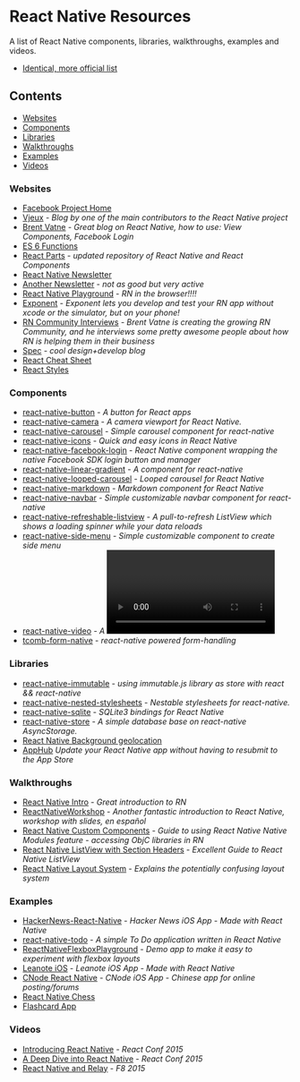 # React Native Resources
A list of React Native components, libraries, walkthroughs, examples and videos.

- [Identical, more official list](https://github.com/ericvicenti/react-native-community)

## Contents
- [Websites](#websites)
- [Components](#components)
- [Libraries](#libraries)
- [Walkthroughs](#walkthroughs)
- [Examples](#examples)
- [Videos](#videos)

### Websites
- [Facebook Project Home](https://facebook.github.io/react-native)
- [Vjeux](http://blog.vjeux.com) - _Blog by one of the main contributors to the React Native project_
- [Brent Vatne](http://brentvatne.ca) - _Great blog on React Native, how to use: View Components, Facebook Login_
- [ES 6 Functions](http://paulrouget.com/e/es6functions)
- [React Parts](https://react.parts) - _updated repository of React Native and React Components_
- [React Native Newsletter](http://reactnative.cc)
- [Another Newsletter](https://reactnative.com) - _not as good but very active_
- [React Native Playground](https://rnplay.org) - _RN in the browser!!!!_
- [Exponent](http://exp.host) - _Exponent lets you develop and test your RN app without xcode or the simulator, but on your phone!_
- [RN Community Interviews](https://gist.github.com/brentvatne) - _Brent Vatne is creating the growing RN Community, and he interviews some pretty awesome people about how RN is helping them in their business_
- [Spec](http://spec.fm) - _cool design+develop blog_
- [React Cheat Sheet](http://ricostacruz.com/cheatsheets/react.html)
- [React Styles](http://reactjsnews.com/react-style-guide-patterns-i-like/)

### Components
- [react-native-button](https://github.com/ide/react-native-button) - _A button for React apps_
- [react-native-camera](https://github.com/lwansbrough/react-native-camera) - _A camera viewport for React Native._
- [react-native-carousel](https://github.com/nick/react-native-carousel) - _Simple carousel component for react-native_
- [react-native-icons](https://github.com/corymsmith/react-native-icons) - _Quick and easy icons in React Native_
- [react-native-facebook-login](https://github.com/magus/react-native-facebook-login) - _React Native component wrapping the native Facebook SDK login button and manager_
- [react-native-linear-gradient](https://github.com/naoufal/react-native-resources) - _A <LinearGradient /> component for react-native_
- [react-native-looped-carousel](https://github.com/appintheair/react-native-looped-carousel) - _Looped carousel for React Native_
- [react-native-markdown](https://github.com/lwansbrough/react-native-markdown) - _Markdown component for React Native_
- [react-native-navbar](https://github.com/Kureev/react-native-navbar) - _Simple customizable navbar component for react-native_
- [react-native-refreshable-listview](https://github.com/jsdf/react-native-refreshable-listview) - _A pull-to-refresh ListView which shows a loading spinner while your data reloads_
- [react-native-side-menu](https://github.com/Kureev/react-native-side-menu) - _Simple customizable component to create side menu_
- [react-native-video](https://github.com/brentvatne/react-native-video) - _A <Video /> component for react-native_
- [tcomb-form-native](https://github.com/gcanti/tcomb-form-native) - _react-native powered form-handling_

### Libraries
- [react-native-immutable](https://github.com/thewei/react-native-immutable) - _using immutable.js library as store with react && react-native_
- [react-native-nested-stylesheets](https://github.com/pjjanak/react-native-nested-stylesheets) - _Nestable stylesheets for react-native._
- [react-native-sqlite](https://github.com/almost/react-native-sqlite) - _SQLite3 bindings for React Native_
- [react-native-store](https://github.com/thewei/react-native-store) - _A simple database base on react-native AsyncStorage._
- [React Native Background geolocation](https://github.com/transistorsoft/react-native-background-geolocation)
- [AppHub](https://apphub.io) _Update your React Native app without having to resubmit to the App Store_

### Walkthroughs
- [React Native Intro](http://www.appcoda.com/react-native-introduction/) - _Great introduction to RN_
- [ReactNativeWorkshop](https://github.com/alexissan/ReactNativeWorkshop) - _Another fantastic introduction to React Native, workshop with slides, en español_
- [React Native Custom Components](http://moduscreate.com/react_native_custom_components_ios/) - _Guide to using React Native Native Modules feature - accessing ObjC libraries in RN_
- [React Native ListView with Section Headers](http://moduscreate.com/react-native-listview-with-section-headers/) - _Excellent Guide to React Native ListView_
- [React Native Layout System](http://moduscreate.com/react-native-layout-system/) - _Explains the potentially confusing layout system_

### Examples
- [HackerNews-React-Native](https://github.com/iSimar/HackerNews-React-Native) - _Hacker News iOS App - Made with React Native_
- [react-native-todo](https://github.com/joemaddalone/react-native-todo) - _A simple To Do application written in React Native_
- [ReactNativeFlexboxPlayground](https://github.com/glenjamin/ReactNativeFlexboxPlayground) - _Demo app to make it easy to experiment with flexbox layouts_
- [Leanote iOS](https://github.com/leanote/leanote-ios) - _Leanote iOS App - Made with React Native_
- [CNode React Native](https://github.com/SFantasy/CNode-React-Native) - _CNode iOS App - Chinese app for online posting/forums_
- [React Native Chess](https://github.com/csarsam/ReactNativeChess)
- [Flashcard App](http://herman.asia/building-a-flashcard-app-with-react-native)

### Videos
- [Introducing React Native](https://www.youtube.com/watch?v=KVZ-P-ZI6W4) - _React Conf 2015_
- [A Deep Dive into React Native](https://www.youtube.com/watch?v=7rDsRXj9-cU) - _React Conf 2015_
- [React Native and Relay](https://www.youtube.com/watch?v=X6YbAKiLCLU) - _F8 2015_

